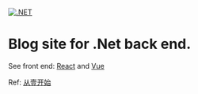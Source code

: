 [![.NET](https://github.com/cd-yang/CdSite.NetCore/actions/workflows/build.yml/badge.svg)](https://github.com/cd-yang/CdSite.NetCore/actions/workflows/build.yml)

# Blog site for .Net back end.

See front end: [React](https://github.com/cd-yang/cdsite-react) and [Vue](https://github.com/cd-yang/CdSite.Vue)

Ref: [从壹开始](https://www.cnblogs.com/laozhang-is-phi/p/9495618.html)
